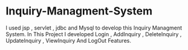 # Inquiry-Managment-System
I used jsp , servlet , jdbc and Mysql to develop this Inquiry Managment System. In This Project I developed Login , AddInquiry , DeleteInquiry , UpdateInquiry , ViewInquiry And LogOut Features.
